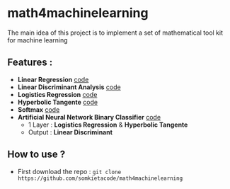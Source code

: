 # math4machinelearning
The main idea of this project is to implement a set of mathematical tool kit for machine learning



## Features :



  - __Linear Regression__  [code](https://github.com/somkietacode/math4machinelearning/blob/main/linearregression/linearregression.py)
  - __Linear Discriminant Analysis__ [code](https://github.com/somkietacode/math4machinelearning/blob/main/lineardiscriminantanalysis/lineardiscriminantanalysis.py)
  - __Logistics Regression__  [code](https://github.com/somkietacode/math4machinelearning/blob/main/logisticregression/logisticregession.py)
  - __Hyperbolic Tangente__ [code](https://github.com/somkietacode/math4machinelearning/blob/main/tanhregression/tanhregression.py)
  - __Softmax__ [code](https://github.com/somkietacode/math4machinelearning/blob/main/softmaxregression/softmaxregession.py)
  - __Artificial Neural Network Binary Classifier__ [code](https://github.com/somkietacode/math4machinelearning/blob/main/artificialneuralnetwork/artificialneuralnetwork_classifier.py)
    + 1 Layer : __Logistics Regression__ & __Hyperbolic Tangente__ 
    + Output : __Linear Discriminant__


## How to use ?

- First download the repo :
`git clone https://github.com/somkietacode/math4machinelearning`

